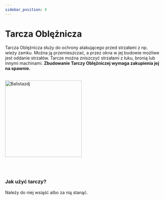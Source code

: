 ```yaml
---
sidebar_position: 8
---
```

# Tarcza Oblężnicza
Tarcza Oblężnicza służy do ochrony atakującego przed strzałami z np. wieży zamku. Można ją przemieszczać, a przez okna w jej budowie możliwe jest oddanie strzałów. Tarcze można zniszczyć strzałami z łuku, bronią lub innymi machinami. **Zbudowanie Tarczy Oblężniczej wymaga zakupienia jej na spawnie.**
<br></br>
<div class="box">
    <img 
    src={require('./img/tarcza_obleznicza.png').default}
    alt="Balistazdj"
    width="250"
    />
</div>



<br></br>

### Jak użyć tarczy?
Należy do niej wsiąść albo za nią stanąć.

<br></br>
